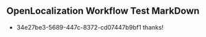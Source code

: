 ## OpenLocalization Workflow Test MarkDown
* 34e27be3-5689-447c-8372-cd07447b9bf1 thanks!

<!--HONumber=Jul16_HO4-->



